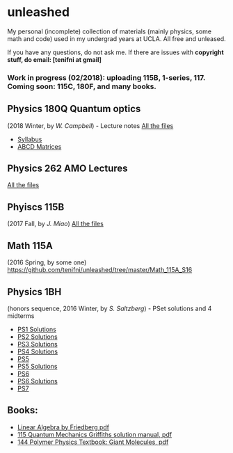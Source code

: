 # unleashed
My personal (incomplete) collection of materials (mainly physics, some math and code) used in my undergrad years at UCLA. All free and unleased.

If you have any questions, do not ask me. If there are issues with **copyright stuff, do email: [tenifni at gmail]**

### Work in progress (02/2018): uploading 115B, 1-series, 117. Coming soon: 115C, 180F, and many books. 

## Physics 180Q Quantum optics 
(2018 Winter, by *W. Campbell*) - Lecture notes
[All the files](https://github.com/tenifni/unleashed/tree/master/180Q)

- [Syllabus](https://github.com/tenifni/unleashed/blob/master/180Q/180Q_Syllabus.pdf)
- [ABCD Matrices](https://github.com/tenifni/unleashed/blob/master/180Q/ABCD_Matrices.pdf)

## Physics 262 AMO Lectures
[All the files](https://github.com/tenifni/unleashed/tree/master/262)

## Phyiscs 115B 
(2017 Fall, by *J. Miao*) 
[All the files](https://github.com/tenifni/unleashed/tree/master/115B)


## Math 115A 
(2016 Spring, by some one)
https://github.com/tenifni/unleashed/tree/master/Math_115A_S16

## Physics 1BH 
(honors sequence, 2016 Winter, by *S. Saltzberg*) - PSet solutions and 4 midterms
- [PS1 Solutions](https://github.com/tenifni/unleashed/blob/master/1BH/ps1%20solutions.pdf)
- [PS2 Solutions](https://github.com/tenifni/unleashed/blob/master/1BH/PS2%20Solutions.pdf)
- [PS3 Solutions](https://github.com/tenifni/unleashed/blob/master/1BH/ps3%20solutions.pdf)
- [PS4 Solutions](https://github.com/tenifni/unleashed/blob/master/1BH/ps4%20Solutions.pdf)
- [PS5](https://github.com/tenifni/unleashed/blob/master/1BH/ps5.pdf) 
- [PS5 Solutions](https://github.com/tenifni/unleashed/blob/master/1BH/ps5%20Solutions.pdf)
- [PS6](https://github.com/tenifni/unleashed/blob/master/1BH/ps6.pdf)
- [PS6 Solutions](https://github.com/tenifni/unleashed/blob/master/1BH/ps6%20sol.pdf)
- [PS7](https://github.com/tenifni/unleashed/blob/master/1BH/ps7.pdf)


## Books:
- [Linear Algebra by Friedberg pdf](https://github.com/tenifni/unleashed/blob/master/FriedbergLinear%20Algebra.pdf)
- [115 Quantum Mechanics Griffiths solution manual, pdf](Griffiths-D-J-Introduction-to-Quantum-Mechanics-Solutions-2nd-Ed-Pearson-s.pdf)
- [144 Polymer Physics Textbook: Giant Molecules, pdf](https://github.com/tenifni/unleashed/blob/master/Giant-Molecules-Here-There-and-Everywhere-.pdf)
